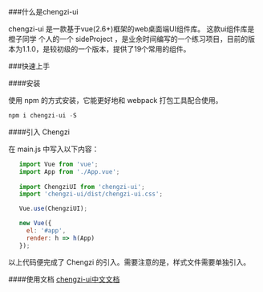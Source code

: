 ###什么是chengzi-ui

chengzi-ui 是一款基于vue(2.6+)框架的web桌面端UI组件库。
这款ui组件库是 橙子同学 个人的一个 sideProject ，是业余时间编写的一个练习项目，目前的版本为1.1.0，是较初级的一个版本，提供了19个常用的组件。

###快速上手

####安装

使用 npm 的方式安装，它能更好地和 webpack 打包工具配合使用。
 ```js   
npm i chengzi-ui -S  
```
####引入 Chengzi

在 main.js 中写入以下内容：
                
 ```js 
    import Vue from 'vue';
    import App from './App.vue';
    
    import ChengziUI from 'chengzi-ui';
    import 'chengzi-ui/dist/chengzi-ui.css';

    Vue.use(ChengziUI);

    new Vue({
      el: '#app',
      render: h => h(App)
    });
 ```                
  
以上代码便完成了 Chengzi 的引入。需要注意的是，样式文件需要单独引入。

####使用文档
[chengzi-ui中文文档](http://www.chengzz1.cn/chengziUiDoc)
